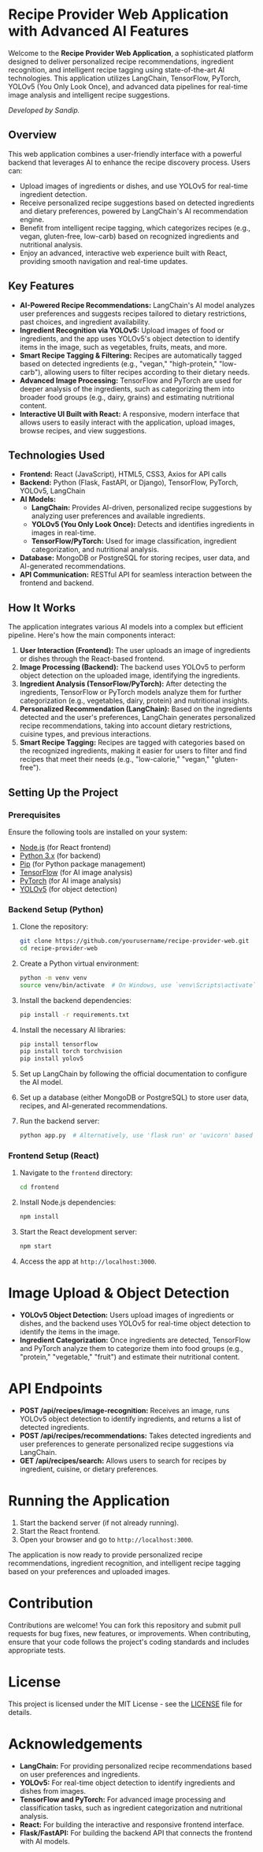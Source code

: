 # Recipe Provider Web Application with Advanced AI Features

Welcome to the **Recipe Provider Web Application**, a sophisticated platform designed to deliver personalized recipe recommendations, ingredient recognition, and intelligent recipe tagging using state-of-the-art AI technologies. This application utilizes LangChain, TensorFlow, PyTorch, YOLOv5 (You Only Look Once), and advanced data pipelines for real-time image analysis and intelligent recipe suggestions.

*Developed by Sandip.*

## Overview

This web application combines a user-friendly interface with a powerful backend that leverages AI to enhance the recipe discovery process. Users can:

- Upload images of ingredients or dishes, and use YOLOv5 for real-time ingredient detection.
- Receive personalized recipe suggestions based on detected ingredients and dietary preferences, powered by LangChain's AI recommendation engine.
- Benefit from intelligent recipe tagging, which categorizes recipes (e.g., vegan, gluten-free, low-carb) based on recognized ingredients and nutritional analysis.
- Enjoy an advanced, interactive web experience built with React, providing smooth navigation and real-time updates.

## Key Features

- **AI-Powered Recipe Recommendations:** LangChain's AI model analyzes user preferences and suggests recipes tailored to dietary restrictions, past choices, and ingredient availability.
- **Ingredient Recognition via YOLOv5:** Upload images of food or ingredients, and the app uses YOLOv5's object detection to identify items in the image, such as vegetables, fruits, meats, and more.
- **Smart Recipe Tagging & Filtering:** Recipes are automatically tagged based on detected ingredients (e.g., "vegan," "high-protein," "low-carb"), allowing users to filter recipes according to their dietary needs.
- **Advanced Image Processing:** TensorFlow and PyTorch are used for deeper analysis of the ingredients, such as categorizing them into broader food groups (e.g., dairy, grains) and estimating nutritional content.
- **Interactive UI Built with React:** A responsive, modern interface that allows users to easily interact with the application, upload images, browse recipes, and view suggestions.

## Technologies Used

- **Frontend:** React (JavaScript), HTML5, CSS3, Axios for API calls
- **Backend:** Python (Flask, FastAPI, or Django), TensorFlow, PyTorch, YOLOv5, LangChain
- **AI Models:**
  - **LangChain:** Provides AI-driven, personalized recipe suggestions by analyzing user preferences and available ingredients.
  - **YOLOv5 (You Only Look Once):** Detects and identifies ingredients in images in real-time.
  - **TensorFlow/PyTorch:** Used for image classification, ingredient categorization, and nutritional analysis.
- **Database:** MongoDB or PostgreSQL for storing recipes, user data, and AI-generated recommendations.
- **API Communication:** RESTful API for seamless interaction between the frontend and backend.

## How It Works

The application integrates various AI models into a complex but efficient pipeline. Here's how the main components interact:

1. **User Interaction (Frontend):** The user uploads an image of ingredients or dishes through the React-based frontend.
2. **Image Processing (Backend):** The backend uses YOLOv5 to perform object detection on the uploaded image, identifying the ingredients.
3. **Ingredient Analysis (TensorFlow/PyTorch):** After detecting the ingredients, TensorFlow or PyTorch models analyze them for further categorization (e.g., vegetables, dairy, protein) and nutritional insights.
4. **Personalized Recommendation (LangChain):** Based on the ingredients detected and the user's preferences, LangChain generates personalized recipe recommendations, taking into account dietary restrictions, cuisine types, and previous interactions.
5. **Smart Recipe Tagging:** Recipes are tagged with categories based on the recognized ingredients, making it easier for users to filter and find recipes that meet their needs (e.g., "low-calorie," "vegan," "gluten-free").

## Setting Up the Project

### Prerequisites

Ensure the following tools are installed on your system:

- [Node.js](https://nodejs.org/) (for React frontend)
- [Python 3.x](https://www.python.org/downloads/) (for backend)
- [Pip](https://pip.pypa.io/en/stable/) (for Python package management)
- [TensorFlow](https://www.tensorflow.org/install) (for AI image analysis)
- [PyTorch](https://pytorch.org/get-started/locally/) (for AI image analysis)
- [YOLOv5](https://github.com/ultralytics/yolov5) (for object detection)

### Backend Setup (Python)

1. Clone the repository:

    ```bash
    git clone https://github.com/yourusername/recipe-provider-web.git
    cd recipe-provider-web
    ```

2. Create a Python virtual environment:

    ```bash
    python -m venv venv
    source venv/bin/activate  # On Windows, use `venv\Scripts\activate`
    ```

3. Install the backend dependencies:

    ```bash
    pip install -r requirements.txt
    ```

4. Install the necessary AI libraries:

    ```bash
    pip install tensorflow
    pip install torch torchvision
    pip install yolov5
    ```

5. Set up LangChain by following the official documentation to configure the AI model.

6. Set up a database (either MongoDB or PostgreSQL) to store user data, recipes, and AI-generated recommendations.

7. Run the backend server:

    ```bash
    python app.py  # Alternatively, use 'flask run' or 'uvicorn' based on your framework
    ```

### Frontend Setup (React)

1. Navigate to the `frontend` directory:

    ```bash
    cd frontend
    ```

2. Install Node.js dependencies:

    ```bash
    npm install
    ```

3. Start the React development server:

    ```bash
    npm start
    ```

4. Access the app at `http://localhost:3000`.

# Image Upload & Object Detection

- **YOLOv5 Object Detection:** Users upload images of ingredients or dishes, and the backend uses YOLOv5 for real-time object detection to identify the items in the image.
- **Ingredient Categorization:** Once ingredients are detected, TensorFlow and PyTorch analyze them to categorize them into food groups (e.g., "protein," "vegetable," "fruit") and estimate their nutritional content.

# API Endpoints

- **POST /api/recipes/image-recognition:** Receives an image, runs YOLOv5 object detection to identify ingredients, and returns a list of detected ingredients.
- **POST /api/recipes/recommendations:** Takes detected ingredients and user preferences to generate personalized recipe suggestions via LangChain.
- **GET /api/recipes/search:** Allows users to search for recipes by ingredient, cuisine, or dietary preferences.

# Running the Application

1. Start the backend server (if not already running).
2. Start the React frontend.
3. Open your browser and go to `http://localhost:3000`.

The application is now ready to provide personalized recipe recommendations, ingredient recognition, and intelligent recipe tagging based on your preferences and uploaded images.

# Contribution

Contributions are welcome! You can fork this repository and submit pull requests for bug fixes, new features, or improvements. When contributing, ensure that your code follows the project's coding standards and includes appropriate tests.

# License

This project is licensed under the MIT License - see the [LICENSE](LICENSE) file for details.

# Acknowledgements

- **LangChain:** For providing personalized recipe recommendations based on user preferences and ingredients.
- **YOLOv5:** For real-time object detection to identify ingredients and dishes from images.
- **TensorFlow and PyTorch:** For advanced image processing and classification tasks, such as ingredient categorization and nutritional analysis.
- **React:** For building the interactive and responsive frontend interface.
- **Flask/FastAPI:** For building the backend API that connects the frontend with AI models.
